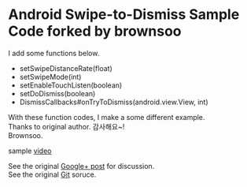 Android Swipe-to-Dismiss Sample Code forked by brownsoo
====================================
I add some functions below.

* setSwipeDistanceRate(float)
* setSwipeMode(int)
* setEnableTouchListen(boolean)
* setDoDismiss(boolean)
* DismissCallbacks#onTryToDismiss(android.view.View, int)


With these function codes, I make a some different example.  
Thanks to original author. 감사해요~!  
Brownsoo.  
  
sample [video](http://youtu.be/ONRMNjrDR_U)
  
  
See the original [Google+ post](https://plus.google.com/+RomanNurik/posts/Fgo1p5uWZLu) for discussion.  
See the original [Git](https://github.com/romannurik/android-swipetodismiss) soruce.
